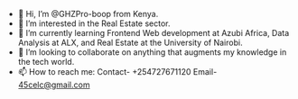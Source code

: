- 👋 Hi, I’m @GHZPro-boop from Kenya.
- 👀 I’m interested in the Real Estate sector.
- 🌱 I’m currently learning Frontend Web development at Azubi Africa, Data Analysis at ALX, and Real Estate at the University of Nairobi.
- 💞️ I’m looking to collaborate on anything that augments my knowledge in the tech world.
- 📫 How to reach me: 
Contact- +254727671120
Email- 45celc@gmail.com

